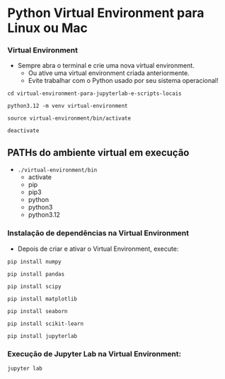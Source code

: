 # Python Virtual Environment para Linux ou Mac

### Virtual Environment
- Sempre abra o terminal e crie uma nova virtual environment.
  - Ou ative uma virtual environment criada anteriormente.
  - Evite trabalhar com o Python usado por seu sistema operacional!
  
```console title="Acesse o diretório escolhido para a instalação..."
cd virtual-environment-para-jupyterlab-e-scripts-locais
``` 

```console
python3.12 -m venv virtual-environment
``` 

```console
source virtual-environment/bin/activate
```  
  
```console title="Para desativar o ambiente virtual do Python"
deactivate
```  

## PATHs do ambiente virtual em execução
- `./virtual-environment/bin`
  - activate
  - pip
  - pip3
  - python
  - python3
  - python3.12

### Instalação de dependências na Virtual Environment  
- Depois de criar e ativar o Virtual Environment, execute:

```console
pip install numpy
```  
  
```console
pip install pandas
```  

```console
pip install scipy
```  

```console
pip install matplotlib
```  
  
```console
pip install seaborn
```  

```console
pip install scikit-learn
```  

```console
pip install jupyterlab
```  
  
### Execução de Jupyter Lab na Virtual Environment:

```console
jupyter lab
```  

